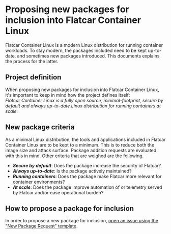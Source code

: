 # Proposing new packages for inclusion into Flatcar Container Linux

Flatcar Container Linux is a modern Linux distribution for running container workloads.
To stay modern, the packages included need to be kept up-to-date, and sometimes new packages introduced.
This documents explains the process for the latter.

## Project definition

When proposing new packages for inclusion into Flatcar Container Linux, it's important to keep in mind how the project defines itself:  
_Flatcar Container Linux is a fully open source, minimal-footprint, secure by default and always up-to-date Linux distribution for running containers at scale._

## New package criteria

As a minimal Linux distribution, the tools and applications included in Flatcar Container Linux are to be kept to a minimum.
This is to reduce both the image size and attack surface.
Package addition requests are evaluated with this in mind.
Other criteria that are weighed are the following.

- ***Secure by default***: Does the package increase the security of Flatcar?
- ***Always up-to-date***: Is the package actively maintained?
- ***Running containers***: Does the package make Flatcar more relevant for container environments?
- ***At scale***: Does the package improve automation of or telemetry served by Flatcar and/or ease operational burden?

## How to propose a package for inclusion

In order to propose a new package for inclusion, [open an issue using the "New Package Request" template](https://github.com/flatcar-linux/Flatcar/issues/new?assignees=&labels=kind%2Fnew-package&template=new-package-request.md&title=New+Package+Request%3A+%5Bpackage-name%5D).
